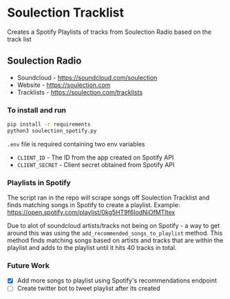 # Soulection Tracklist
Creates a Spotify Playlists of tracks from Soulection Radio based on the track list

## Soulection Radio

- Soundcloud - https://soundcloud.com/soulection
- Website - https://soulection.com
- Tracklists - https://soulection.com/tracklists

### To install and run

```bash
pip install -r requirements
python3 soulection_spotify.py
```

`.env` file is required containing two env variables
- `CLIENT_ID` - The ID from the app created on Spotify API
- `CLIENT_SECRET` - Client secret obtained from Spotify API

### Playlists in Spotify
The script ran in the repo will scrape songs off Soulection Tracklist and finds matching songs in Spotify to create a playlist.
Example: https://open.spotify.com/playlist/0kg5HT9f6IodNiOfMTltex

Due to alot of soundcloud artists/tracks not being on Spotify - a way to get around this was using the `add_recommended_songs_to_playlist` method.
This method finds matching songs based on artists and tracks that are within the playlist and adds to the playlist until it hits 40 tracks in total.

### Future Work
- [x] Add more songs to playlist using Spotify's recommendations endpoint
- [ ] Create twitter bot to tweet playlist after its created
